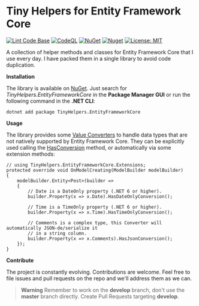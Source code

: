 # Tiny Helpers for Entity Framework Core

[![Lint Code Base](https://github.com/marcominerva/TinyHelpers/actions/workflows/linter.yml/badge.svg)](https://github.com/marcominerva/TinyHelpers/actions/workflows/linter.yml)
[![CodeQL](https://github.com/marcominerva/TinyHelpers/actions/workflows/codeql.yml/badge.svg)](https://github.com/marcominerva/TinyHelpers/actions/workflows/codeql.yml)
[![NuGet](https://img.shields.io/nuget/v/TinyHelpers.EntityFrameworkCore.svg?style=flat-square)](https://www.nuget.org/packages/TinyHelpers.EntityFrameworkCore)
[![Nuget](https://img.shields.io/nuget/dt/TinyHelpers.EntityFrameworkCore)](https://www.nuget.org/packages/TinyHelpers.EntityFrameworkCore)
[![License: MIT](https://img.shields.io/badge/License-MIT-yellow.svg)](https://github.com/marcominerva/TinyHelpers/blob/master/LICENSE)

A collection of helper methods and classes for Entity Framework Core that I use every day. I have packed them in a single library to avoid code duplication.

**Installation**

The library is available on [NuGet](https://www.nuget.org/packages/TinyHelpers.EntityFrameworkCore). Just search for *TinyHelpers.EntityFrameworkCore* in the **Package Manager GUI** or run the following command in the **.NET CLI**:

    dotnet add package TinyHelpers.EntityFrameworkCore

**Usage**

The library provides some [Value Converters](https://docs.microsoft.com/ef/core/modeling/value-conversions) to handle data types that are not natively supported by Entity Framework Core. They can be explicitly used calling the [HasConversion](https://docs.microsoft.com/dotnet/api/microsoft.entityframeworkcore.metadata.builders.propertybuilder.hasconversion) method, or automatically via some extension methods: 

    // using TinyHelpers.EntityFrameworkCore.Extensions;
    protected override void OnModelCreating(ModelBuilder modelBuilder)
    {
        modelBuilder.Entity<Post>(builder =>
        {           
            // Date is a DateOnly property (.NET 6 or higher).
            builder.Property(x => x.Date).HasDateOnlyConversion();
        
            // Time is a TimeOnly property (.NET 6 or higher).
            builder.Property(x => x.Time).HasTimeOnlyConversion();
       
            // Comments is a complex type, this Converter will automatically JSON-de/serialize it
            // in a string column.
            builder.Property(x => x.Comments).HasJsonConversion();
        });
    }

**Contribute**

The project is constantly evolving. Contributions are welcome. Feel free to file issues and pull requests on the repo and we'll address them as we can. 

> **Warning**
Remember to work on the **develop** branch, don't use the **master** branch directly. Create Pull Requests targeting **develop**.